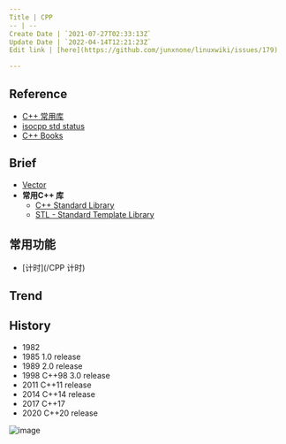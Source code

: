```yaml
---
Title | CPP
-- | --
Create Date | `2021-07-27T02:33:13Z`
Update Date | `2022-04-14T12:21:23Z`
Edit link | [here](https://github.com/junxnone/linuxwiki/issues/179)

---
```

## Reference
- [C++ 常用库](https://segmentfault.com/a/1190000011483340)
- [isocpp std status](https://isocpp.org/std/status)
- [C++ Books](https://github.com/EbookFoundation/free-programming-books/blob/main/books/free-programming-books-zh.md#c-1)

## Brief
- [Vector](/CPP_Vector)
- **常用C++ 库**
  - [C++ Standard Library](CPP_Standard_Library)
  - [STL - Standard Template Library](/CPP_Standard_Template_Library)

## 常用功能
- [计时](/CPP 计时)

## Trend

## History

- 1982
- 1985 1.0 release
- 1989 2.0 release
- 1998 C++98 3.0 release
- 2011 C++11 release
- 2014 C++14 release
- 2017 C++17
- 2020 C++20 release


![image](https://user-images.githubusercontent.com/2216970/139814836-3ef04a37-d213-4dae-a8f3-e21037700d48.png)


